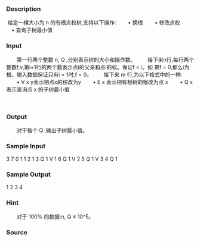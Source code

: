 
### Description
 给定一棵大小为 n 的有根点权树,支持以下操作: 
　　• 换根 
　　• 修改点权  
    　• 查询子树最小值 


### Input
　　第一行两个整数 n, Q ,分别表示树的大小和操作数。 
　　接下来n行,每行两个整数f,v,第i+1行的两个数表示点i的父亲和点i的权。保证f < i。如 果f = 0,那么i为根。输入数据保证只有i = 1时,f = 0。 
　　接下来 m 行,为以下格式中的一种: 
　　• V x y表示把点x的权改为y 
　　• E x 表示把有根树的根改为点 x 
　　• Q x 表示查询点 x 的子树最小值 

 
### Output
　　对于每个 Q ,输出子树最小值。 


### Sample Input

3 7
0 1
1 2
1 3
Q 1
V 1 6
Q 1
V 2 5
Q 1
V 3 4
Q 1



### Sample Output


1
2
3
4


### Hint
　　对于 100% 的数据:n, Q ≤ 10^5。

### Source
